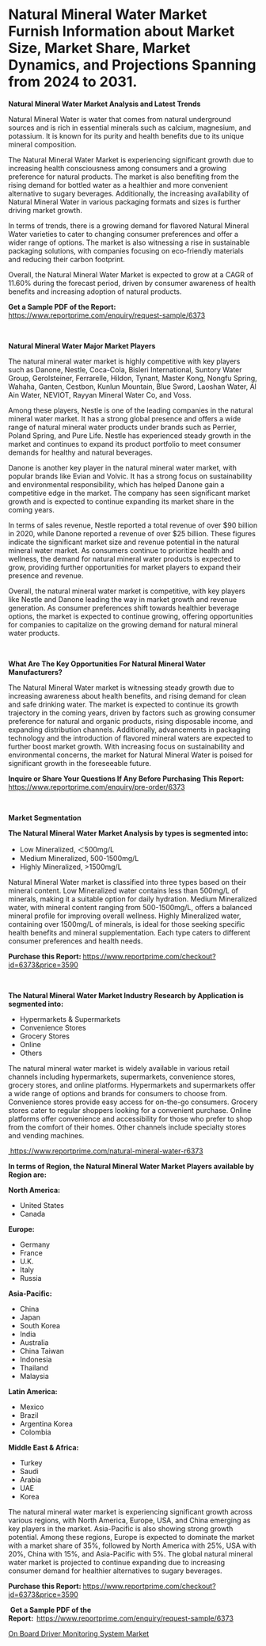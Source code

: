 <p><h1>Natural Mineral Water Market Furnish Information about Market Size, Market Share, Market Dynamics, and Projections Spanning from 2024 to 2031.</h1></p><p><strong>Natural Mineral Water Market Analysis and Latest Trends</strong></p>
<p><p>Natural Mineral Water is water that comes from natural underground sources and is rich in essential minerals such as calcium, magnesium, and potassium. It is known for its purity and health benefits due to its unique mineral composition.</p><p>The Natural Mineral Water Market is experiencing significant growth due to increasing health consciousness among consumers and a growing preference for natural products. The market is also benefiting from the rising demand for bottled water as a healthier and more convenient alternative to sugary beverages. Additionally, the increasing availability of Natural Mineral Water in various packaging formats and sizes is further driving market growth.</p><p>In terms of trends, there is a growing demand for flavored Natural Mineral Water varieties to cater to changing consumer preferences and offer a wider range of options. The market is also witnessing a rise in sustainable packaging solutions, with companies focusing on eco-friendly materials and reducing their carbon footprint.</p><p>Overall, the Natural Mineral Water Market is expected to grow at a CAGR of 11.60% during the forecast period, driven by consumer awareness of health benefits and increasing adoption of natural products.</p></p>
<p><strong>Get a Sample PDF of the Report:&nbsp;</strong> <a href="https://www.reportprime.com/enquiry/request-sample/6373">https://www.reportprime.com/enquiry/request-sample/6373</a></p>
<p>&nbsp;</p>
<p><strong>Natural Mineral Water Major Market Players</strong></p>
<p><p>The natural mineral water market is highly competitive with key players such as Danone, Nestle, Coca-Cola, Bisleri International, Suntory Water Group, Gerolsteiner, Ferrarelle, Hildon, Tynant, Master Kong, Nongfu Spring, Wahaha, Ganten, Cestbon, Kunlun Mountain, Blue Sword, Laoshan Water, Al Ain Water, NEVIOT, Rayyan Mineral Water Co, and Voss.</p><p>Among these players, Nestle is one of the leading companies in the natural mineral water market. It has a strong global presence and offers a wide range of natural mineral water products under brands such as Perrier, Poland Spring, and Pure Life. Nestle has experienced steady growth in the market and continues to expand its product portfolio to meet consumer demands for healthy and natural beverages.</p><p>Danone is another key player in the natural mineral water market, with popular brands like Evian and Volvic. It has a strong focus on sustainability and environmental responsibility, which has helped Danone gain a competitive edge in the market. The company has seen significant market growth and is expected to continue expanding its market share in the coming years.</p><p>In terms of sales revenue, Nestle reported a total revenue of over $90 billion in 2020, while Danone reported a revenue of over $25 billion. These figures indicate the significant market size and revenue potential in the natural mineral water market. As consumers continue to prioritize health and wellness, the demand for natural mineral water products is expected to grow, providing further opportunities for market players to expand their presence and revenue. </p><p>Overall, the natural mineral water market is competitive, with key players like Nestle and Danone leading the way in market growth and revenue generation. As consumer preferences shift towards healthier beverage options, the market is expected to continue growing, offering opportunities for companies to capitalize on the growing demand for natural mineral water products.</p></p>
<p>&nbsp;</p>
<p><strong>What Are The Key Opportunities For Natural Mineral Water Manufacturers?</strong></p>
<p><p>The Natural Mineral Water market is witnessing steady growth due to increasing awareness about health benefits, and rising demand for clean and safe drinking water. The market is expected to continue its growth trajectory in the coming years, driven by factors such as growing consumer preference for natural and organic products, rising disposable income, and expanding distribution channels. Additionally, advancements in packaging technology and the introduction of flavored mineral waters are expected to further boost market growth. With increasing focus on sustainability and environmental concerns, the market for Natural Mineral Water is poised for significant growth in the foreseeable future.</p></p>
<p><strong>Inquire or Share Your Questions If Any Before Purchasing This Report:</strong> <a href="https://www.reportprime.com/enquiry/pre-order/6373">https://www.reportprime.com/enquiry/pre-order/6373</a></p>
<p>&nbsp;</p>
<p><strong>Market Segmentation</strong></p>
<p><strong>The Natural Mineral Water Market Analysis by types is segmented into:</strong></p>
<p><ul><li>Low Mineralized, ＜500mg/L</li><li>Medium Mineralized, 500-1500mg/L</li><li>Highly Mineralized, >1500mg/L</li></ul></p>
<p><p>Natural Mineral Water market is classified into three types based on their mineral content. Low Mineralized water contains less than 500mg/L of minerals, making it a suitable option for daily hydration. Medium Mineralized water, with mineral content ranging from 500-1500mg/L, offers a balanced mineral profile for improving overall wellness. Highly Mineralized water, containing over 1500mg/L of minerals, is ideal for those seeking specific health benefits and mineral supplementation. Each type caters to different consumer preferences and health needs.</p></p>
<p><strong>Purchase this Report:&nbsp;</strong><a href="https://www.reportprime.com/checkout?id=6373&price=3590">https://www.reportprime.com/checkout?id=6373&price=3590</a></p>
<p>&nbsp;</p>
<p><strong>The Natural Mineral Water Market Industry Research by Application is segmented into:</strong></p>
<p><ul><li>Hypermarkets & Supermarkets</li><li>Convenience Stores</li><li>Grocery Stores</li><li>Online</li><li>Others</li></ul></p>
<p><p>The natural mineral water market is widely available in various retail channels including hypermarkets, supermarkets, convenience stores, grocery stores, and online platforms. Hypermarkets and supermarkets offer a wide range of options and brands for consumers to choose from. Convenience stores provide easy access for on-the-go consumers. Grocery stores cater to regular shoppers looking for a convenient purchase. Online platforms offer convenience and accessibility for those who prefer to shop from the comfort of their homes. Other channels include specialty stores and vending machines.</p></p>
<p><a href="https://www.reportprime.com/natural-mineral-water-r6373">&nbsp;https://www.reportprime.com/natural-mineral-water-r6373</a></p>
<p><strong>In terms of Region, the Natural Mineral Water Market Players available by Region are:</strong></p>
<p>
    <p> <strong> North America: </strong>
        <ul>
            <li>United States</li>
            <li>Canada</li>
        </ul>
        </p> 
    <p> <strong> Europe: </strong>
        <ul>
            <li>Germany</li>
            <li>France</li>
            <li>U.K.</li>
            <li>Italy</li>
            <li>Russia</li>
        </ul>
        </p> 
    <p> <strong> Asia-Pacific: </strong>
        <ul>
            <li>China</li>
            <li>Japan</li>
            <li>South Korea</li>
            <li>India</li>
            <li>Australia</li>
            <li>China Taiwan</li>
            <li>Indonesia</li>
            <li>Thailand</li>
            <li>Malaysia</li>
        </ul>
        </p> 
    <p> <strong> Latin America: </strong>
        <ul>
            <li>Mexico</li>
            <li>Brazil</li>
            <li>Argentina Korea</li>
            <li>Colombia</li>
        </ul>
        </p> 
    <p> <strong> Middle East & Africa: </strong>
        <ul>
            <li>Turkey</li>
            <li>Saudi</li>
            <li>Arabia</li>
            <li>UAE</li>
            <li>Korea</li>
        </ul>
    </p>
    </p>
<p><p>The natural mineral water market is experiencing significant growth across various regions, with North America, Europe, USA, and China emerging as key players in the market. Asia-Pacific is also showing strong growth potential. Among these regions, Europe is expected to dominate the market with a market share of 35%, followed by North America with 25%, USA with 20%, China with 15%, and Asia-Pacific with 5%. The global natural mineral water market is projected to continue expanding due to increasing consumer demand for healthier alternatives to sugary beverages.</p></p>
<p><strong>Purchase this Report: </strong><a href="https://www.reportprime.com/checkout?id=6373&price=3590">https://www.reportprime.com/checkout?id=6373&price=3590</a></p>
<p>&nbsp;<strong>Get a Sample PDF of the Report:&nbsp;&nbsp;</strong><a href="https://www.reportprime.com/enquiry/request-sample/6373">https://www.reportprime.com/enquiry/request-sample/6373</a></p>
<p><strong></strong></p>
<p><p><a href="https://issuu.com/reportprime-2/docs/on-board-driver-monitoring-system-market-size-2030">On Board Driver Monitoring System Market</a></p></p>